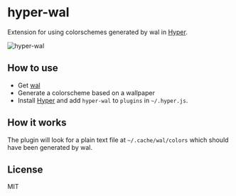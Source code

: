 
# hyper-wal

Extension for using colorschemes generated by wal in [Hyper](https://hyper.is).

![hyper-wal](https://cloud.githubusercontent.com/assets/9033214/25318142/dbf68aa4-2888-11e7-8173-d09b1d404163.jpg)

## How to use

* Get [wal](https://github.com/dylanaraps/wal)
* Generate a colorscheme based on a wallpaper
* Install [Hyper](https://hyper.is) and add `hyper-wal`
to `plugins` in `~/.hyper.js`.

## How it works

The plugin will look for a plain text file at `~/.cache/wal/colors` which should
have been generated by wal.

## License

MIT
